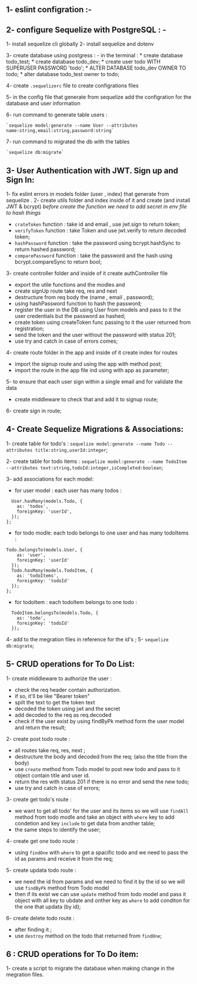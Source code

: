 ## 1- eslint configration :- 

## 2- configure Sequelize with PostgreSQL : -
  1- install sequelize cli globally
  2- install sequelize and dotenv
  
  3- create database using postgress : 
    - in the terminal :
      * create database todo_test;
      * create database todo_dev;
      * create user todo WITH SUPERUSER PASSWORD 'todo';
      * ALTER DATABASE todo_dev OWNER TO todo;
      * alter database todo_test owner to todo; 

  4- create `.sequelizerc` file to create configrations files 

  5- in the config file that generate from sequelize add the configration for the database and user information

  6- run command to generate table users : 

    `sequelize model:generate --name User --attributes name:string,email:string,password:string`

  7- run command to migrated the db with the tables 
  
    `sequelize db:migrate`

## 3- User Authentication with JWT. Sign up and Sign In:
1- fix eslint errors in models folder (user , index) that generate from sequelize .
2- create utils folder and index inside of it and create (and install JWT & bcrypt)
   *before create the function we need to add secret in env file to hash things*
  - `crateToken` function : take id and email , use jwt.sign to return token;
  - `verifyToken` function : take Token and use jwt.verify to return decoded token;
  - `hashPassword` function : take the password using bcrypt.hashSync to return hashed password;
  - `comparePassword` function : take the password and the hash using bcrypt.compareSync to return bool;

3- create controller folder and inside of it create authController file 
  * export the utile functions and the modles and 
  * create signUp route take req, res and next 
  * destructure from req body the (name , email , password);
  * using hashPassword function to hash the password;
  * register the user in the DB using User from models and pass to it the user credentials but the password as hashed;
  * create token using createToken func passing to it the user returned from registration;
  * send the token and the user without the password with status 201;
  * use try and catch in case of errors comes;

4- create route folder in the app and inside of it create index for routes 
  * import the signup route and using the app with method post;
  * import the route in the app file ind using with app as parameter;

5- to ensure that each user sign within a single email and for validate the data
  * create middleware to check that and add it to signup route;

6- create sign in route;


## 4- Create Sequelize Migrations & Associations:

1- create table for todo's : 
`sequelize model:generate --name Todo --attributes title:string,userId:integer`;

2- create table for todo items : 
`sequelize model:generate --name TodoItem --attributes text:string,todoId:integer,isCompleted:boolean`;

3- add associations for each model:
  - for user model : 
    each user has many todos : 
  ```
    User.hasMany(models.Todo, {
      as: 'todos',
      foreignKey: 'userId',
    });
  };
  ```

  - for todo modle: 
  each todo belongs to one user and has many todoItems :

```
Todo.belongsTo(models.User, {
    as: 'user',
    foreignKey: 'userId'
  });
  Todo.hasMany(models.TodoItem, {
    as: 'todoItems',
    foreignKey: 'todoId'
  });
};

```
- for todoItem : 
each todoItem belongs to one todo :
```
  TodoItem.belongsTo(models.Todo, {
    as: 'todo',
    foreignKey: 'todoId'
  });
```

4- add to the megration files in reference for the id's ;
5- `sequelize db:migrate`;


## 5- CRUD operations for To Do List:

1- create middleware to authorize the user : 
  * check the req header contain authorization.
  * if so, it'll be like "Bearer token"
  * spilt the text to get the token text 
  * decoded the token using jwt and the secret 
  * add decoded to the req as req.decoded 
  * check if the user exist by using findByPk method form the user model and return the result; 

2- create post todo route :
  * all routes take req, res, next ;
  * destructure the body and decoded from the req; (also the title from the body)
  * use `create` method from Todo model to post new todo and pass to it object contain title and user id.
  * return the res with status 201 if there is no error and send the new todo;
  * use try and catch in case of errors;

3- create get todo's route : 
  * we want to get all todo' for the user and its items so we will use `findAll` method from todo modle and take an object with `where` key to add condetion and key `include` to get data from another table;
  * the same steps to identify the user;

4- create get one todo route : 
  * using `findOne` with `where` to get a spacific todo and we need to pass the id as params and receive it from the req;

5- create updata todo route : 
  * we need the id from params and we need to find it by the id so we will use `findByPk` method from Todo model
  * then if its exist we can use `update` method from todo model and pass it object with all key to ubdate and onther key as `where` to add conditon for the one that updata (by id);

6- create delete todo route : 
  * after finding it ;
  * use `destroy` method on the todo that rreturned from `findOne`;

## 6 : CRUD operations for To Do item:

  1- create a script to migrate the database when making change in the megration files.